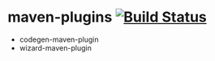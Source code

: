 maven-plugins [![Build Status](https://travis-ci.org/unidal/maven-plugins.png?branch=master)](https://travis-ci.org/unidal/maven-plugins)
=============
* codegen-maven-plugin
* wizard-maven-plugin
